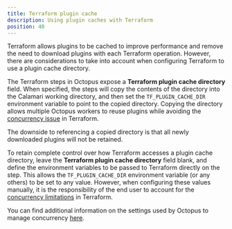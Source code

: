 ```yaml
---
title: Terraform plugin cache
description: Using plugin caches with Terraform
position: 40
---
```


Terraform allows plugins to be cached to improve performance and remove the need to download plugins with each Terraform operation. However, there are considerations to take into account when configuring Terraform to use a plugin cache directory.

The Terraform steps in Octopus expose a **Terraform plugin cache directory** field. When specified, the steps will copy the contents of the directory into the Calamari working directory, and then set the `TF_PLUGIN_CACHE_DIR` environment variable to point to the copied directory. Copying the directory allows multiple Octopus workers to reuse plugins while avoiding the [concurrency issue](https://github.com/hashicorp/terraform/issues/25849) in Terraform.

The downside to referencing a copied directory is that all newly downloaded plugins will not be retained.

To retain complete control over how Terraform accesses a plugin cache directory, leave the **Terraform plugin cache directory** field blank, and define the environment variables to be passed to Terraform directly on the step. This allows the `TF_PLUGIN_CACHE_DIR` environment variable (or any others) to be set to any value. However, when configuring these values manually, it is the responsibility of the end user to account for the [concurrency limitations](https://github.com/hashicorp/terraform/issues/25849) in Terraform. 

You can find additional information on the settings used by Octopus to manage concurrency [here](/docs/administration/managing-infrastructure/run-multiple-processes-on-a-target-simultaneously.md).
